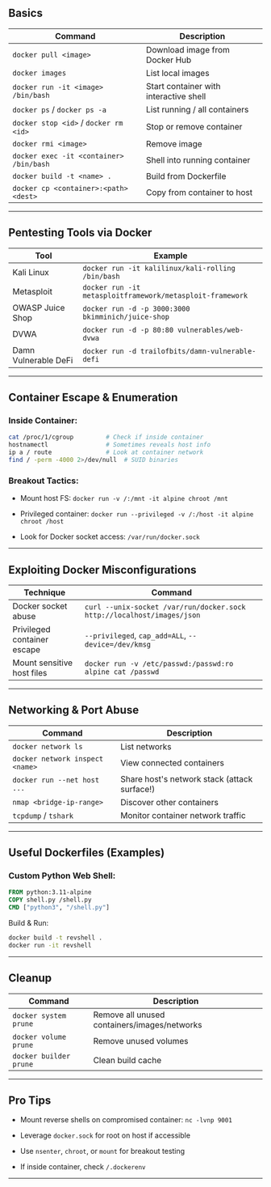 
##  Basics

|Command|Description|
|---|---|
|`docker pull <image>`|Download image from Docker Hub|
|`docker images`|List local images|
|`docker run -it <image> /bin/bash`|Start container with interactive shell|
|`docker ps` / `docker ps -a`|List running / all containers|
|`docker stop <id>` / `docker rm <id>`|Stop or remove container|
|`docker rmi <image>`|Remove image|
|`docker exec -it <container> /bin/bash`|Shell into running container|
|`docker build -t <name> .`|Build from Dockerfile|
|`docker cp <container>:<path> <dest>`|Copy from container to host|

---

##  Pentesting Tools via Docker

|Tool|Example|
|---|---|
|Kali Linux|`docker run -it kalilinux/kali-rolling /bin/bash`|
|Metasploit|`docker run -it metasploitframework/metasploit-framework`|
|OWASP Juice Shop|`docker run -d -p 3000:3000 bkimminich/juice-shop`|
|DVWA|`docker run -d -p 80:80 vulnerables/web-dvwa`|
|Damn Vulnerable DeFi|`docker run -d trailofbits/damn-vulnerable-defi`|

---

##  Container Escape & Enumeration

###  Inside Container:

```bash
cat /proc/1/cgroup         # Check if inside container
hostnamectl                # Sometimes reveals host info
ip a / route               # Look at container network
find / -perm -4000 2>/dev/null  # SUID binaries
```

###  Breakout Tactics:

- Mount host FS: `docker run -v /:/mnt -it alpine chroot /mnt`
    
- Privileged container: `docker run --privileged -v /:/host -it alpine chroot /host`
    
- Look for Docker socket access: `/var/run/docker.sock`

---

##  Exploiting Docker Misconfigurations

| Technique                   | Command                                                                |
| --------------------------- | ---------------------------------------------------------------------- |
| Docker socket abuse         | `curl --unix-socket /var/run/docker.sock http://localhost/images/json` |
| Privileged container escape | `--privileged`, `cap_add=ALL`, `--device=/dev/kmsg`                    |
| Mount sensitive host files  | `docker run -v /etc/passwd:/passwd:ro alpine cat /passwd`              |

---

##  Networking & Port Abuse

| Command                         | Description                                  |
| ------------------------------- | -------------------------------------------- |
| `docker network ls`             | List networks                                |
| `docker network inspect <name>` | View connected containers                    |
| `docker run --net host ...`     | Share host's network stack (attack surface!) |
| `nmap <bridge-ip-range>`        | Discover other containers                    |
| `tcpdump` / `tshark`            | Monitor container network traffic            |

---

##  Useful Dockerfiles (Examples)

### Custom Python Web Shell:

```Dockerfile
FROM python:3.11-alpine
COPY shell.py /shell.py
CMD ["python3", "/shell.py"]
```

Build & Run:

```bash
docker build -t revshell .
docker run -it revshell
```

---

##  Cleanup

|Command|Description|
|---|---|
|`docker system prune`|Remove all unused containers/images/networks|
|`docker volume prune`|Remove unused volumes|
|`docker builder prune`|Clean build cache|

---

##  Pro Tips

- Mount reverse shells on compromised container: `nc -lvnp 9001`
    
- Leverage `docker.sock` for root on host if accessible
    
- Use `nsenter`, `chroot`, or `mount` for breakout testing
    
- If inside container, check `/.dockerenv`

---
